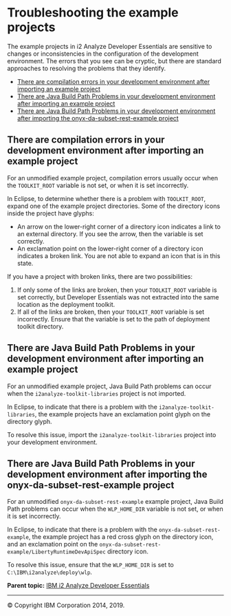 Troubleshooting the example projects
====================================

The example projects in i2 Analyze Developer Essentials are sensitive to changes or inconsistencies in the configuration of the development environment. The errors that you see can be cryptic, but there are standard approaches to resolving the problems that they identify.

-   <a href="#eclipse-reports-compilation-errors-after-it-imports-an-example-project" class="xref">There are compilation errors in your development environment after importing an example project</a>
-   <a href="#java_build_path" class="xref">There are Java Build Path Problems in your development environment after importing an example project</a>
-   <a href="#java_build_path_rest" class="xref">There are Java Build Path Problems in your development environment after importing the onyx-da-subset-rest-example project</a>

There are compilation errors in your development environment after importing an example project
-----------------------------------------------------------------------------------------------

For an unmodified example project, compilation errors usually occur when the `TOOLKIT_ROOT` variable is not set, or when it is set incorrectly.

In Eclipse, to determine whether there is a problem with `TOOLKIT_ROOT`, expand one of the example project directories. Some of the directory icons inside the project have glyphs:

-   An arrow on the lower-right corner of a directory icon indicates a link to an external directory. If you see the arrow, then the variable is set correctly.
-   An exclamation point on the lower-right corner of a directory icon indicates a broken link. You are not able to expand an icon that is in this state.

If you have a project with broken links, there are two possibilities:

1.  If only some of the links are broken, then your `TOOLKIT_ROOT` variable is set correctly, but Developer Essentials was not extracted into the same location as the deployment toolkit.
2.  If all of the links are broken, then your `TOOLKIT_ROOT` variable is set incorrectly. Ensure that the variable is set to the path of deployment toolkit directory.

There are Java Build Path Problems in your development environment after importing an example project
-----------------------------------------------------------------------------------------------------

For an unmodified example project, Java Build Path problems can occur when the `i2analyze-toolkit-libraries` project is not imported.

In Eclipse, to indicate that there is a problem with the `i2analyze-toolkit-libraries`, the example projects have an exclamation point glyph on the directory glyph.

To resolve this issue, import the `i2analyze-toolkit-libraries` project into your development environment.

There are Java Build Path Problems in your development environment after importing the onyx-da-subset-rest-example project
--------------------------------------------------------------------------------------------------------------------------

For an unmodified `onyx-da-subset-rest-example` example project, Java Build Path problems can occur when the `WLP_HOME_DIR` variable is not set, or when it is set incorrectly.

In Eclipse, to indicate that there is a problem with the `onyx-da-subset-rest-example`, the example project has a red cross glyph on the directory icon, and an exclamation point on the `onyx-da-subset-rest-example/LibertyRuntimeDevApiSpec` directory icon.

To resolve this issue, ensure that the `WLP_HOME_DIR` is set to `C:\IBM\i2analyze\deploy\wlp`.

**Parent topic:** <a href="developer_essentials_welcome.md" class="link" title="IBM i2 Analyze Developer Essentials contains tools, libraries, and examples that enable development and deployment of custom extensions to i2 Analyze. Developer Essentials also includes API documentation and guides to deploying the software and the example projects.">IBM i2 Analyze Developer Essentials</a>

------------------------------------------------------------------------

© Copyright IBM Corporation 2014, 2019.



